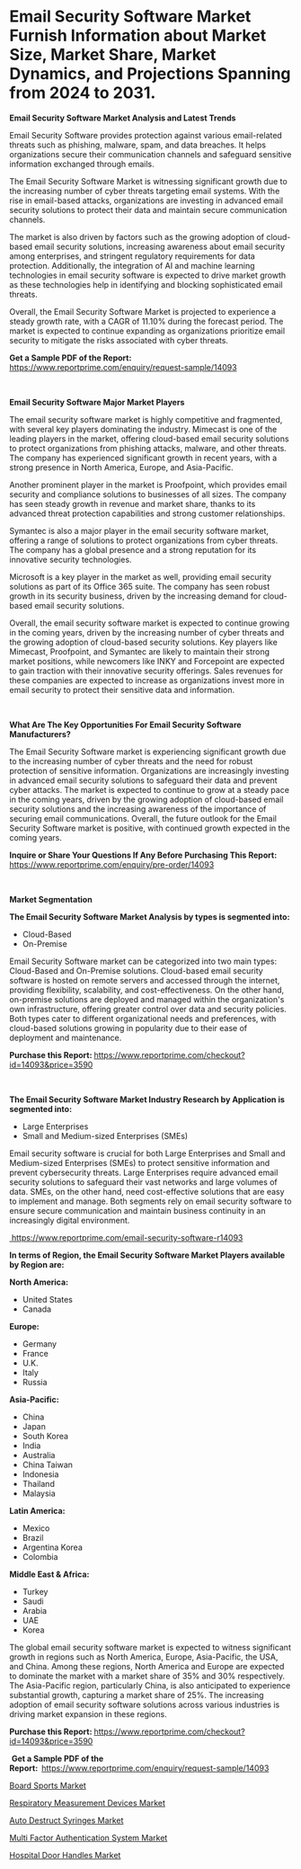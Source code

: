 <p><h1>Email Security Software Market Furnish Information about Market Size, Market Share, Market Dynamics, and Projections Spanning from 2024 to 2031.</h1></p><p><strong>Email Security Software Market Analysis and Latest Trends</strong></p>
<p><p>Email Security Software provides protection against various email-related threats such as phishing, malware, spam, and data breaches. It helps organizations secure their communication channels and safeguard sensitive information exchanged through emails.</p><p>The Email Security Software Market is witnessing significant growth due to the increasing number of cyber threats targeting email systems. With the rise in email-based attacks, organizations are investing in advanced email security solutions to protect their data and maintain secure communication channels.</p><p>The market is also driven by factors such as the growing adoption of cloud-based email security solutions, increasing awareness about email security among enterprises, and stringent regulatory requirements for data protection. Additionally, the integration of AI and machine learning technologies in email security software is expected to drive market growth as these technologies help in identifying and blocking sophisticated email threats.</p><p>Overall, the Email Security Software Market is projected to experience a steady growth rate, with a CAGR of 11.10% during the forecast period. The market is expected to continue expanding as organizations prioritize email security to mitigate the risks associated with cyber threats.</p></p>
<p><strong>Get a Sample PDF of the Report:&nbsp;</strong> <a href="https://www.reportprime.com/enquiry/request-sample/14093">https://www.reportprime.com/enquiry/request-sample/14093</a></p>
<p>&nbsp;</p>
<p><strong>Email Security Software Major Market Players</strong></p>
<p><p>The email security software market is highly competitive and fragmented, with several key players dominating the industry. Mimecast is one of the leading players in the market, offering cloud-based email security solutions to protect organizations from phishing attacks, malware, and other threats. The company has experienced significant growth in recent years, with a strong presence in North America, Europe, and Asia-Pacific.</p><p>Another prominent player in the market is Proofpoint, which provides email security and compliance solutions to businesses of all sizes. The company has seen steady growth in revenue and market share, thanks to its advanced threat protection capabilities and strong customer relationships.</p><p>Symantec is also a major player in the email security software market, offering a range of solutions to protect organizations from cyber threats. The company has a global presence and a strong reputation for its innovative security technologies.</p><p>Microsoft is a key player in the market as well, providing email security solutions as part of its Office 365 suite. The company has seen robust growth in its security business, driven by the increasing demand for cloud-based email security solutions.</p><p>Overall, the email security software market is expected to continue growing in the coming years, driven by the increasing number of cyber threats and the growing adoption of cloud-based security solutions. Key players like Mimecast, Proofpoint, and Symantec are likely to maintain their strong market positions, while newcomers like INKY and Forcepoint are expected to gain traction with their innovative security offerings. Sales revenues for these companies are expected to increase as organizations invest more in email security to protect their sensitive data and information.</p></p>
<p>&nbsp;</p>
<p><strong>What Are The Key Opportunities For Email Security Software Manufacturers?</strong></p>
<p><p>The Email Security Software market is experiencing significant growth due to the increasing number of cyber threats and the need for robust protection of sensitive information. Organizations are increasingly investing in advanced email security solutions to safeguard their data and prevent cyber attacks. The market is expected to continue to grow at a steady pace in the coming years, driven by the growing adoption of cloud-based email security solutions and the increasing awareness of the importance of securing email communications. Overall, the future outlook for the Email Security Software market is positive, with continued growth expected in the coming years.</p></p>
<p><strong>Inquire or Share Your Questions If Any Before Purchasing This Report:</strong> <a href="https://www.reportprime.com/enquiry/pre-order/14093">https://www.reportprime.com/enquiry/pre-order/14093</a></p>
<p>&nbsp;</p>
<p><strong>Market Segmentation</strong></p>
<p><strong>The Email Security Software Market Analysis by types is segmented into:</strong></p>
<p><ul><li>Cloud-Based</li><li>On-Premise</li></ul></p>
<p><p>Email Security Software market can be categorized into two main types: Cloud-Based and On-Premise solutions. Cloud-based email security software is hosted on remote servers and accessed through the internet, providing flexibility, scalability, and cost-effectiveness. On the other hand, on-premise solutions are deployed and managed within the organization's own infrastructure, offering greater control over data and security policies. Both types cater to different organizational needs and preferences, with cloud-based solutions growing in popularity due to their ease of deployment and maintenance.</p></p>
<p><strong>Purchase this Report:&nbsp;</strong><a href="https://www.reportprime.com/checkout?id=14093&price=3590">https://www.reportprime.com/checkout?id=14093&price=3590</a></p>
<p>&nbsp;</p>
<p><strong>The Email Security Software Market Industry Research by Application is segmented into:</strong></p>
<p><ul><li>Large Enterprises</li><li>Small and Medium-sized Enterprises (SMEs)</li></ul></p>
<p><p>Email security software is crucial for both Large Enterprises and Small and Medium-sized Enterprises (SMEs) to protect sensitive information and prevent cybersecurity threats. Large Enterprises require advanced email security solutions to safeguard their vast networks and large volumes of data. SMEs, on the other hand, need cost-effective solutions that are easy to implement and manage. Both segments rely on email security software to ensure secure communication and maintain business continuity in an increasingly digital environment.</p></p>
<p><a href="https://www.reportprime.com/email-security-software-r14093">&nbsp;https://www.reportprime.com/email-security-software-r14093</a></p>
<p><strong>In terms of Region, the Email Security Software Market Players available by Region are:</strong></p>
<p>
    <p> <strong> North America: </strong>
        <ul>
            <li>United States</li>
            <li>Canada</li>
        </ul>
        </p> 
    <p> <strong> Europe: </strong>
        <ul>
            <li>Germany</li>
            <li>France</li>
            <li>U.K.</li>
            <li>Italy</li>
            <li>Russia</li>
        </ul>
        </p> 
    <p> <strong> Asia-Pacific: </strong>
        <ul>
            <li>China</li>
            <li>Japan</li>
            <li>South Korea</li>
            <li>India</li>
            <li>Australia</li>
            <li>China Taiwan</li>
            <li>Indonesia</li>
            <li>Thailand</li>
            <li>Malaysia</li>
        </ul>
        </p> 
    <p> <strong> Latin America: </strong>
        <ul>
            <li>Mexico</li>
            <li>Brazil</li>
            <li>Argentina Korea</li>
            <li>Colombia</li>
        </ul>
        </p> 
    <p> <strong> Middle East & Africa: </strong>
        <ul>
            <li>Turkey</li>
            <li>Saudi</li>
            <li>Arabia</li>
            <li>UAE</li>
            <li>Korea</li>
        </ul>
    </p>
    </p>
<p><p>The global email security software market is expected to witness significant growth in regions such as North America, Europe, Asia-Pacific, the USA, and China. Among these regions, North America and Europe are expected to dominate the market with a market share of 35% and 30% respectively. The Asia-Pacific region, particularly China, is also anticipated to experience substantial growth, capturing a market share of 25%. The increasing adoption of email security software solutions across various industries is driving market expansion in these regions.</p></p>
<p><strong>Purchase this Report: </strong><a href="https://www.reportprime.com/checkout?id=14093&price=3590">https://www.reportprime.com/checkout?id=14093&price=3590</a></p>
<p>&nbsp;<strong>Get a Sample PDF of the Report:&nbsp;&nbsp;</strong><a href="https://www.reportprime.com/enquiry/request-sample/14093">https://www.reportprime.com/enquiry/request-sample/14093</a></p>
<p><strong></strong></p>
<p><p><a href="https://github.com/dringals/Market-Research-Report-List-5/blob/main/board-sports-market.md">Board Sports Market</a></p><p><a href="https://medium.com/@kimwalker1923/mapping-the-respiratory-measurement-devices-market-trends-challenges-and-breakthroughs-2024-fea316ff2e03">Respiratory Measurement Devices Market</a></p><p><a href="https://medium.com/@stellasauer1918/auto-destruct-syringes-industry-sector-new-technologies-and-market-impact-forecasted-for-period-93751727f7eb">Auto Destruct Syringes Market</a></p><p><a href="https://github.com/lbird53714/Market-Research-Report-List-6/blob/main/multi-factor-authentication-system-market.md">Multi Factor Authentication System Market</a></p><p><a href="https://medium.com/@qomarcintya76/hospital-door-handles-market-size-share-trends-analysis-report-by-end-use-hospitals-clinics-c7bb0cb5830f">Hospital Door Handles Market</a></p></p>